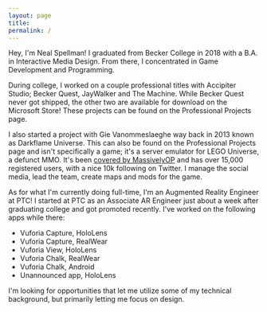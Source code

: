 ```yaml
---
layout: page
title:
permalink: /
---
```



Hey, I'm Neal Spellman! I graduated from Becker College in 2018 with a B.A. in Interactive Media Design. From there, I concentrated in Game Development and Programming.

During college, I worked on a couple professional titles with Accipiter Studio; Becker Quest, JayWalker and The Machine. While Becker Quest never got shipped, the other two are available for download on the Microsoft Store! These projects can be found on the Professional Projects page.

I also started a project with Gie Vanommeslaeghe way back in 2013 known as Darkflame Universe. This can also be found on the Professional Projects page and isn't specifically a game; it's a server emulator for LEGO Universe, a defunct MMO. It's been [covered by MassivelyOP](http://massivelyop.com/2017/01/03/gamers-resurrect-lego-universe-as-darkflame-universe-with-january-alpha/) and has over 15,000 registered users, with a nice 10k following on Twitter. I manage the social media, lead the team, create maps and mods for the game.

As for what I'm currently doing full-time, I'm an Augmented Reality Engineer at PTC! I started at PTC as an Associate AR Engineer just about a week after graduating college and got promoted recently. I've worked on the following apps while there:
<ul>
 <li>Vuforia Capture, HoloLens</li>
 <li>Vuforia Capture, RealWear</li>
 <li>Vuforia View, HoloLens</li>
 <li>Vuforia Chalk, RealWear</li>
 <li>Vuforia Chalk, Android</li>
 <li>Unannounced app, HoloLens</li>
</ul>

I'm looking for opportunities that let me utilize some of my technical background, but primarily letting me focus on design.